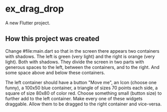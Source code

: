 # ex_drag_drop

A new Flutter project.

## How this project was created


Change #file:main.dart  so that in the screen there appears two containers with shadows. The left is green (very light) and the right is orange (very light). Both with shadows. They divide the screen in two parts with generous spaces to the left, between the containers, and to the right. And some space above and below these containers. 

The left container should have a button "Move me", an Icon (choose one funny), a 100x50 blue container, a triangle of sizes 70 points each side, a square of size 80x80 of color red. Choose something small (button size) to further add to the left container. Make every one of these widgets draggable. Allow them to be dragged to the right container and vice-versa. 

